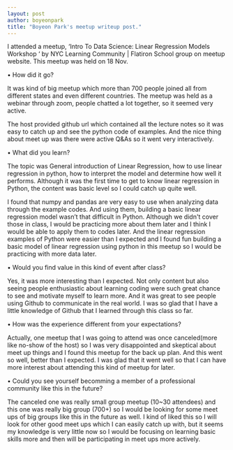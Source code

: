 ```yaml
---
layout: post
author: boyeonpark
title: "Boyeon Park's meetup writeup post."
---
```


I attended a meetup, ‘Intro To Data Science: Linear Regression Models Workshop ‘ by NYC Learning Community 
| Flatiron School group on meetup website. This meetup was held on 18 Nov. 

•	How did it go?

It was kind of big meetup which more than 700 people joined all from different states and even different countries.
The meetup was held as a webinar through zoom, people chatted a lot together, so it seemed very active.  

The host provided github url which contained all the lecture notes so it was easy to catch up and see the python code of examples.
And the nice thing about meet up was there were active Q&As so it went very interactively.

•	What did you learn?

The topic was General introduction of Linear Regression, how to use linear regression in python, 
how to interpret the model and determine how well it performs. 
Although it was the first time to get to know linear regression in Python, the content was basic level so I could catch up quite well. 

I found that numpy and pandas are very easy to use when analyzing data through the example codes. 
And using them, building a basic linear regression model wasn’t that difficult in Python. 
Although we didn't cover those in class, I would be practicing more about them later and I think I would be able to apply them to codes later. 
And the linear regression examples of Python were easier than I expected and I found fun building a basic model of linear regression using python in this meetup
so I would be practicing with more data later. 

•	Would you find value in this kind of event after class?

Yes, it was more interesting than I expected. Not only content but also seeing people enthusiastic about learning coding were such great chance to see and motivate myself to learn more.
And it was great to see people using Github to communicate in the real world. I was so glad that I have a little knowledge of Github that I learned through this class so far.
 

•	How was the experience different from your expectations?

Actually, one meetup that I was going to attend was once canceled(more like no-show of the host) so I was very disappointed and skeptical about meet up things
and I found this meetup for the back up plan. And this went so well, better than I expected. 
I was glad that it went well so that I can have more interest about attending this kind of meetup for later.

•	Could you see yourself becomming a member of a professional community like this in the future?

The canceled one was really small group meetup (10~30 attendees) and this one was really big group (700+) so I would be looking for some meet ups of big groups like this in the future as well.
I kind of liked this so I will look for other good meet ups which I can easily catch up with, but it seems my knowledge is very little now 
so I would be focusing on learning basic skills more and then will be participating in meet ups more actively. 


